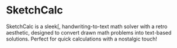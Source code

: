 # SketchCalc
SketchCalc is a sleek[, handwriting-to-text math solver with a retro aesthetic, designed to convert drawn math problems into text-based solutions. Perfect for quick calculations with a nostalgic touch!
